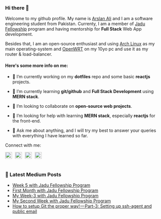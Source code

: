 ### Hi there 👋

Welcome to my github profile. My name is [Arslan Ali][github]
and I am a software engineering student from Pakistan. Currenty, I am a member of
[Jadu Fellowship][jadu] program and having mentorship for
**Full Stack** Web App development.

Besides that, I am an open-source enthusiast and using [Arch Linux][arch]
as my main operating-system and [OpenWRT][openwrt] on my 10yo pc
and use it as my router & load-balancer.

#### Here's some more info on me:

- 🔭 I’m currently working on my **dotfiles** repo and some basic **reactjs** projects.

- 🌱 I’m currently learning **git/github** and **Full Stack Development** using
  **MERN stack**.

- 👯 I’m looking to collaborate on **open-source web projects**.

- 🤔 I’m looking for help with learning **MERN stack**, especially **reactjs**
  for the front-end.

- 💬 Ask me about anything, and I will try my best to answer your queries with
  everything I have learned so far.

Connect with me:

[<img
    width="22"
    align="left"
    style="margin-right:10px"
    alt="Twitter-logo"
    src="https://upload.wikimedia.org/wikipedia/en/9/9f/Twitter_bird_logo_2012.svg"
/>][twitter]
[<img
    width="22"
    align="left"
    style="margin-right:10px"
    alt="Facebook-logo"
    src="https://upload.wikimedia.org/wikipedia/commons/5/51/Facebook_f_logo_%282019%29.svg"
/>][facebook]
[<img
    width="22"
    align="left"
    style="margin-right:10px"
    alt="LinkedIn-logo"
    src="https://content.linkedin.com/content/dam/me/business/en-us/amp/brand-site/v2/bg/LI-Bug.svg.original.svg"
/>][linkedin]

[<img
    width="22"
    align="left"
    style="margin-right:10px"
    alt="Medium-logo"
    src="https://unpkg.com/simple-icons@v4/icons/medium.svg"
/>][medium]

## <br />

### :pencil: Latest Medium Posts

<!-- BLOG-POST-LIST:START -->
- [Week 5 with Jadu Fellowship Program](https://techyarsal.medium.com/week-5-with-jadu-fellowship-program-21bdb1b1b46f?source=rss-c4d6c427b2ef------2)
- [First Month with Jadu Fellowship Program](https://techyarsal.medium.com/first-month-with-jadu-fellowship-program-162e59032d88?source=rss-c4d6c427b2ef------2)
- [My Week-3 with Jadu Fellowship Program](https://techyarsal.medium.com/my-week-3-with-jadu-fellowship-program-7a5356dfd1d5?source=rss-c4d6c427b2ef------2)
- [My Second Week with Jadu Fellowship Program](https://techyarsal.medium.com/my-second-week-with-jadu-fellowship-program-da547dec84b7?source=rss-c4d6c427b2ef------2)
- [How to setup Git the proper way! — Part-3: Setting up ssh-agent and public email](https://techyarsal.medium.com/how-to-setup-git-the-proper-way-part-3-setting-up-ssh-agent-and-public-email-b2b3c7a4e5ff?source=rss-c4d6c427b2ef------2)
<!-- BLOG-POST-LIST:END -->

[github]: https://github.com/techyArsal/
[facebook]: https://facebook.com/techyArsal/
[twitter]: https://twitter.com/techyArsal/
[linkedin]: https://www.linkedin.com/in/techyArsal/
[medium]: https://techyArsal.medium.com/
[jadu]: https://jadujobs.com/
[arch]: https://archlinux.org/
[openwrt]: https://openwrt.org/
